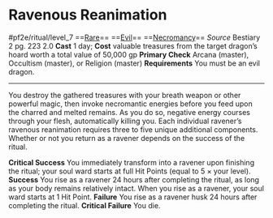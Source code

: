 # Ravenous Reanimation
#pf2e/ritual/level_7
==[Rare](../../../../../TTRPGShare-Pathfinder-2E-Vault/rules/traits/rare.md)== ==[Evil](../../../../../TTRPGShare-Pathfinder-2E-Vault/rules/traits/evil.md)== ==[Necromancy](../../../../../TTRPGShare-Pathfinder-2E-Vault/rules/traits/necromancy.md)==
*Source* Bestiary 2 pg. 223 2.0
**Cast** 1 day; **Cost** valuable treasures from the target dragon’s hoard worth a total value of 50,000 gp
**Primary Check** Arcana (master), Occultism (master), or Religion (master)
**Requirements** You must be an evil dragon.

---
You destroy the gathered treasures with your breath weapon or other powerful magic, then invoke necromantic energies before you feed upon the charred and melted remains. As you do so, negative energy courses through your flesh, automatically killing you. Each individual ravener’s ravenous reanimation requires three to five unique additional components. Whether or not you return as a ravener depends on the success of the ritual.

**Critical Success** You immediately transform into a ravener upon finishing the ritual; your soul ward starts at full Hit Points (equal to 5 × your level).
**Success** You rise as a ravener 24 hours after completing the ritual, as long as your body remains relatively intact. When you rise as a ravener, your soul ward starts at 1 Hit Point.
**Failure** You rise as a ravener husk 24 hours after completing the ritual.
**Critical Failure** You die.